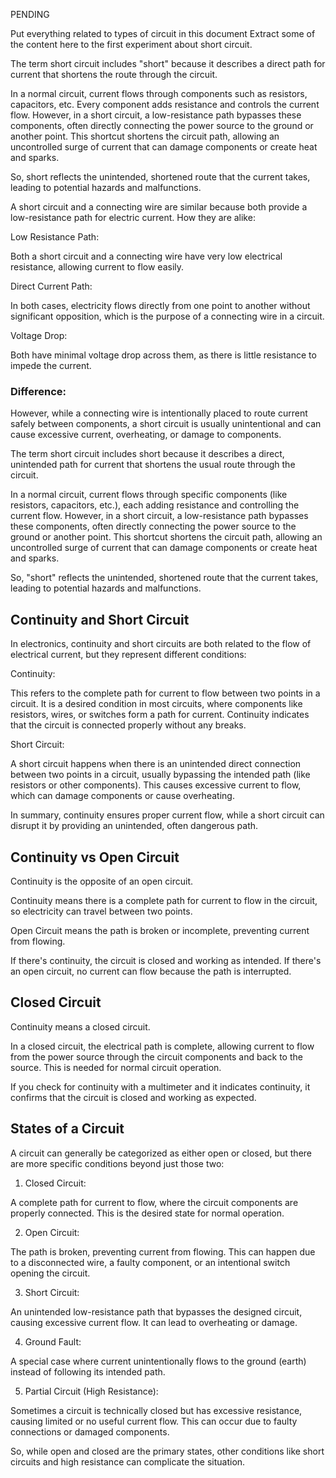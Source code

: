 PENDING

Put everything related to types of circuit in this document
Extract some of the content here to the first experiment about short circuit.

The term short circuit includes "short" because it describes a direct path for current that shortens the route through the circuit.

In a normal circuit, current flows through components such as resistors, capacitors, etc. Every component adds resistance and controls the current flow. However, in a short circuit, a low-resistance path bypasses these components, often directly connecting the power source to the ground or another point. This shortcut shortens the circuit path, allowing an uncontrolled surge of current that can damage components or create heat and sparks.

So, short reflects the unintended, shortened route that the current takes, leading to potential hazards and malfunctions.

A short circuit and a connecting wire are similar because both provide a low-resistance path for electric current. How they are alike:

Low Resistance Path:

Both a short circuit and a connecting wire have very low electrical resistance, allowing current to flow easily.

Direct Current Path:

In both cases, electricity flows directly from one point to another without significant opposition, which is the purpose of a connecting wire in a circuit.

Voltage Drop:

Both have minimal voltage drop across them, as there is little resistance to impede the current.

### Difference:

However, while a connecting wire is intentionally placed to route current safely between components, a short circuit is usually unintentional and can cause excessive current, overheating, or damage to components.

The term short circuit includes short because it describes a direct, unintended path for current that shortens the usual route through the circuit.

In a normal circuit, current flows through specific components (like resistors, capacitors, etc.), each adding resistance and controlling the current flow. However, in a short circuit, a low-resistance path bypasses these components, often directly connecting the power source to the ground or another point. This shortcut shortens the circuit path, allowing an uncontrolled surge of current that can damage components or create heat and sparks.

So, "short" reflects the unintended, shortened route that the current takes, leading to potential hazards and malfunctions.

## Continuity and Short Circuit

In electronics, continuity and short circuits are both related to the flow of electrical current, but they represent different conditions:

Continuity:

This refers to the complete path for current to flow between two points in a circuit. It is a desired condition in most circuits, where components like resistors, wires, or switches form a path for current. Continuity indicates that the circuit is connected properly without any breaks.

Short Circuit:

A short circuit happens when there is an unintended direct connection between two points in a circuit, usually bypassing the intended path (like resistors or other components). This causes excessive current to flow, which can damage components or cause overheating.

In summary, continuity ensures proper current flow, while a short circuit can disrupt it by providing an unintended, often dangerous path.

## Continuity vs Open Circuit

Continuity is the opposite of an open circuit.

Continuity means there is a complete path for current to flow in the circuit, so electricity can travel between two points.

Open Circuit means the path is broken or incomplete, preventing current from flowing.

If there's continuity, the circuit is closed and working as intended. If there's an open circuit, no current can flow because the path is interrupted.

## Closed Circuit

Continuity means a closed circuit.

In a closed circuit, the electrical path is complete, allowing current to flow from the power source through the circuit components and back to the source. This is needed for normal circuit operation.

If you check for continuity with a multimeter and it indicates continuity, it confirms that the circuit is closed and working as expected.

## States of a Circuit

A circuit can generally be categorized as either open or closed, but there are more specific conditions beyond just those two:

1. Closed Circuit:

A complete path for current to flow, where the circuit components are properly connected. This is the desired state for normal operation.

2. Open Circuit:

The path is broken, preventing current from flowing. This can happen due to a disconnected wire, a faulty component, or an intentional switch opening the circuit.

3. Short Circuit:

An unintended low-resistance path that bypasses the designed circuit, causing excessive current flow. It can lead to overheating or damage.

4. Ground Fault:

A special case where current unintentionally flows to the ground (earth) instead of following its intended path.

5. Partial Circuit (High Resistance):

Sometimes a circuit is technically closed but has excessive resistance, causing limited or no useful current flow. This can occur due to faulty connections or damaged components.

So, while open and closed are the primary states, other conditions like short circuits and high resistance can complicate the situation.
